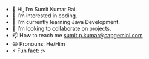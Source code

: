 - 👋 Hi, I’m Sumit Kumar Rai.
- 👀 I’m interested in coding.
- 🌱 I’m currently learning Java Development.
- 💞️ I’m looking to collaborate on projects.
- 📫 How to reach me sumit.p.kumar@capgemini.com
- 😄 Pronouns: He/Him
- ⚡ Fun fact: :>

<!---
sumitkrcapg/sumitkrcapg is a ✨ special ✨ repository because its `README.md` (this file) appears on your GitHub profile.
You can click the Preview link to take a look at your changes.
--->
